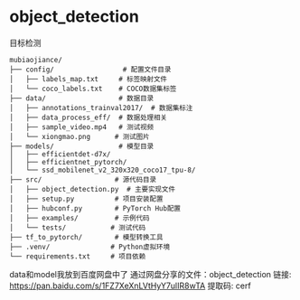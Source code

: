 # object_detection
目标检测
```text
mubiaojiance/
├── config/                 # 配置文件目录
│   ├── labels_map.txt     # 标签映射文件
│   └── coco_labels.txt    # COCO数据集标签
├── data/                  # 数据目录
│   ├── annotations_trainval2017/  # 数据集标注
│   ├── data_process_eff/  # 数据处理相关
│   ├── sample_video.mp4   # 测试视频
│   └── xiongmao.png      # 测试图片
├── models/                # 模型目录
│   ├── efficientdet-d7x/
│   ├── efficientnet_pytorch/
│   └── ssd_mobilenet_v2_320x320_coco17_tpu-8/
├── src/                  # 源代码目录
│   ├── object_detection.py  # 主要实现文件
│   ├── setup.py          # 项目安装配置
│   ├── hubconf.py        # PyTorch Hub配置
│   ├── examples/         # 示例代码
│   └── tests/           # 测试代码
├── tf_to_pytorch/        # 模型转换工具
├── .venv/               # Python虚拟环境
└── requirements.txt     # 项目依赖
```
data和model我放到百度网盘中了
通过网盘分享的文件：object_detection
链接: https://pan.baidu.com/s/1FZ7XeXnLVtHyY7ulIR8wTA 提取码: cerf
